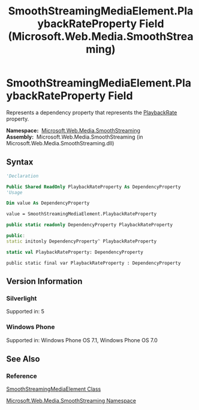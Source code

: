 ﻿---
title: SmoothStreamingMediaElement.PlaybackRateProperty Field (Microsoft.Web.Media.SmoothStreaming)
TOCTitle: PlaybackRateProperty Field
ms:assetid: F:Microsoft.Web.Media.SmoothStreaming.SmoothStreamingMediaElement.PlaybackRateProperty
ms:mtpsurl: https://msdn.microsoft.com/en-us/library/microsoft.web.media.smoothstreaming.smoothstreamingmediaelement.playbackrateproperty(v=VS.95)
ms:contentKeyID: 46307576
ms.date: 05/31/2012
mtps_version: v=VS.95
f1_keywords:
- Microsoft.Web.Media.SmoothStreaming.SmoothStreamingMediaElement.PlaybackRateProperty
dev_langs:
- csharp
- jscript
- vb
- FSharp
- cpp
api_location:
- Microsoft.Web.Media.SmoothStreaming.dll
api_name:
- Microsoft.Web.Media.SmoothStreaming.SmoothStreamingMediaElement.PlaybackRateProperty
api_type:
- Managed
topic_type:
- apiref
- kbSyntax
product_family_name: VS
ROBOTS: INDEX,FOLLOW
---

# SmoothStreamingMediaElement.PlaybackRateProperty Field

Represents a dependency property that represents the [PlaybackRate](smoothstreamingmediaelement-playbackrate-property-microsoft-web-media-smoothstreaming_1.md) property.

**Namespace:**  [Microsoft.Web.Media.SmoothStreaming](microsoft-web-media-smoothstreaming-namespace_1.md)  
**Assembly:**  Microsoft.Web.Media.SmoothStreaming (in Microsoft.Web.Media.SmoothStreaming.dll)

## Syntax

```vb
'Declaration

Public Shared ReadOnly PlaybackRateProperty As DependencyProperty
'Usage

Dim value As DependencyProperty

value = SmoothStreamingMediaElement.PlaybackRateProperty
```

```csharp
public static readonly DependencyProperty PlaybackRateProperty
```

```cpp
public:
static initonly DependencyProperty^ PlaybackRateProperty
```

``` fsharp
static val PlaybackRateProperty: DependencyProperty
```

```jscript
public static final var PlaybackRateProperty : DependencyProperty
```

## Version Information

### Silverlight

Supported in: 5  

### Windows Phone

Supported in: Windows Phone OS 7.1, Windows Phone OS 7.0  

## See Also

### Reference

[SmoothStreamingMediaElement Class](smoothstreamingmediaelement-class-microsoft-web-media-smoothstreaming_1.md)

[Microsoft.Web.Media.SmoothStreaming Namespace](microsoft-web-media-smoothstreaming-namespace_1.md)

